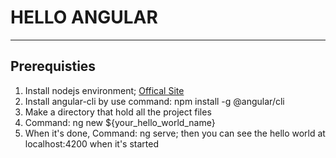 # HELLO ANGULAR
---
## Prerequisties
  1. Install nodejs environment; [Offical Site](https://nodejs.org)
  2. Install angular-cli by use command: npm install -g @angular/cli
  3. Make a directory that hold all the project files
  4. Command: ng new ${your_hello_world_name}
  5. When it's done, Command: ng serve; then you can see the hello world at localhost:4200 when it's started
